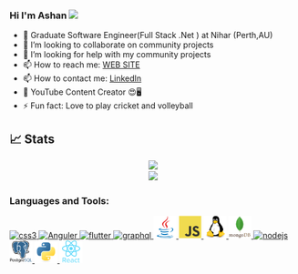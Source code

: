 ### Hi I'm Ashan <img src="https://raw.githubusercontent.com/MartinHeinz/MartinHeinz/master/wave.gif" width="30px">

- 🏢 Graduate Software Engineer(Full Stack .Net ) at Nihar (Perth,AU)
- 👯 I’m looking to collaborate on community projects
- 🤔 I’m looking for help with my community projects
- 📫 How to reach me: [WEB SITE](https://ashanudeshitha.com/)
- 📫 How to contact me: [LinkedIn](https://www.linkedin.com/in/ashan-udeshitha/)
- 📌 YouTube Content Creator 😍🖥
- ⚡ Fun fact: Love to play cricket and volleyball

 <h2> 📈 Stats </h2>
  <p align="center">
    <img width="400" src="https://github-readme-stats.vercel.app/api?username=udeshitha90&count_private=true&show_icons=true"><br>
    <img width="400" src="https://github-readme-stats.vercel.app/api/top-langs/?username=udeshitha90&langs_count=1000&layout=compact">
  </p>

<h3 align="left">Languages and Tools:</h3>
<p align="left"> <a href="https://www.w3schools.com/css/" target="_blank"> <img src="https://www.familycomputercentre.com/wp-content/uploads/logo-csharp-300x150.jpg" alt="css3" width="70" height="40"/> </a> <a href="https://angular.io/" target="_blank"> <img src="https://cdn.worldvectorlogo.com/logos/angular-icon-1.svg" alt="Anguler" width="40" height="40"/> </a> <a href="https://flutter.dev" target="_blank"> <img src="https://swimburger.net/media/fbqnp2ie/azure.svg" alt="flutter" width="40" height="40"/> </a> <a href="https://graphql.org" target="_blank"> <img src="https://www.itprotoday.com/sites/itprotoday.com/files/styles/article_featured_standard/public/logo-microsoft-sql-server-595x3350.jpg?itok=n7zdyiWo" alt="graphql" width="40" height="40"/> </a> <a href="https://www.java.com" target="_blank"> <img src="https://raw.githubusercontent.com/devicons/devicon/master/icons/java/java-original.svg" alt="java" width="40" height="40"/> </a> <a href="https://developer.mozilla.org/en-US/docs/Web/JavaScript" target="_blank"> <img src="https://raw.githubusercontent.com/devicons/devicon/master/icons/javascript/javascript-original.svg" alt="javascript" width="40" height="40"/> </a> <a href="https://www.linux.org/" target="_blank"> <img src="https://raw.githubusercontent.com/devicons/devicon/master/icons/linux/linux-original.svg" alt="linux" width="40" height="40"/> </a> <a href="https://www.mongodb.com/" target="_blank"> <img src="https://raw.githubusercontent.com/devicons/devicon/master/icons/mongodb/mongodb-original-wordmark.svg" alt="mongodb" width="40" height="40"/> </a> <a href="https://nodejs.org" target="_blank"> <img src="https://icon-library.com/images/node-js-icon/node-js-icon-19.jpg" alt="nodejs" width="60" height="40"/> </a> <a href="https://www.postgresql.org" target="_blank"> <img src="https://raw.githubusercontent.com/devicons/devicon/master/icons/postgresql/postgresql-original-wordmark.svg" alt="postgresql" width="40" height="40"/> </a> <a href="https://www.python.org" target="_blank"> <img src="https://raw.githubusercontent.com/devicons/devicon/master/icons/python/python-original.svg" alt="python" width="40" height="40"/> </a> <a href="https://reactjs.org/" target="_blank"> <img src="https://raw.githubusercontent.com/devicons/devicon/master/icons/react/react-original-wordmark.svg" alt="react" width="40" height="40"/> </a> <a 
